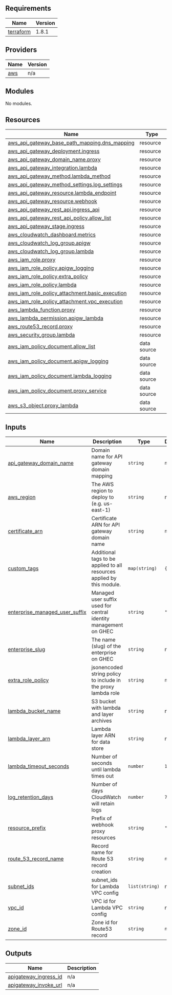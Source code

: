 <!-- BEGIN_TF_DOCS -->

## Requirements

| Name                                                                     | Version |
| ------------------------------------------------------------------------ | ------- |
| <a name="requirement_terraform"></a> [terraform](#requirement_terraform) | 1.8.1   |

## Providers

| Name                                             | Version |
| ------------------------------------------------ | ------- |
| <a name="provider_aws"></a> [aws](#provider_aws) | n/a     |

## Modules

No modules.

## Resources

| Name                                                                                                                                                       | Type        |
| ---------------------------------------------------------------------------------------------------------------------------------------------------------- | ----------- |
| [aws_api_gateway_base_path_mapping.dns_mapping](https://registry.terraform.io/providers/hashicorp/aws/latest/docs/resources/api_gateway_base_path_mapping) | resource    |
| [aws_api_gateway_deployment.ingress](https://registry.terraform.io/providers/hashicorp/aws/latest/docs/resources/api_gateway_deployment)                   | resource    |
| [aws_api_gateway_domain_name.proxy](https://registry.terraform.io/providers/hashicorp/aws/latest/docs/resources/api_gateway_domain_name)                   | resource    |
| [aws_api_gateway_integration.lambda](https://registry.terraform.io/providers/hashicorp/aws/latest/docs/resources/api_gateway_integration)                  | resource    |
| [aws_api_gateway_method.lambda_method](https://registry.terraform.io/providers/hashicorp/aws/latest/docs/resources/api_gateway_method)                     | resource    |
| [aws_api_gateway_method_settings.log_settings](https://registry.terraform.io/providers/hashicorp/aws/latest/docs/resources/api_gateway_method_settings)    | resource    |
| [aws_api_gateway_resource.lambda_endpoint](https://registry.terraform.io/providers/hashicorp/aws/latest/docs/resources/api_gateway_resource)               | resource    |
| [aws_api_gateway_resource.webhook](https://registry.terraform.io/providers/hashicorp/aws/latest/docs/resources/api_gateway_resource)                       | resource    |
| [aws_api_gateway_rest_api.ingress_api](https://registry.terraform.io/providers/hashicorp/aws/latest/docs/resources/api_gateway_rest_api)                   | resource    |
| [aws_api_gateway_rest_api_policy.allow_list](https://registry.terraform.io/providers/hashicorp/aws/latest/docs/resources/api_gateway_rest_api_policy)      | resource    |
| [aws_api_gateway_stage.ingress](https://registry.terraform.io/providers/hashicorp/aws/latest/docs/resources/api_gateway_stage)                             | resource    |
| [aws_cloudwatch_dashboard.metrics](https://registry.terraform.io/providers/hashicorp/aws/latest/docs/resources/cloudwatch_dashboard)                       | resource    |
| [aws_cloudwatch_log_group.apigw](https://registry.terraform.io/providers/hashicorp/aws/latest/docs/resources/cloudwatch_log_group)                         | resource    |
| [aws_cloudwatch_log_group.lambda](https://registry.terraform.io/providers/hashicorp/aws/latest/docs/resources/cloudwatch_log_group)                        | resource    |
| [aws_iam_role.proxy](https://registry.terraform.io/providers/hashicorp/aws/latest/docs/resources/iam_role)                                                 | resource    |
| [aws_iam_role_policy.apigw_logging](https://registry.terraform.io/providers/hashicorp/aws/latest/docs/resources/iam_role_policy)                           | resource    |
| [aws_iam_role_policy.extra_policy](https://registry.terraform.io/providers/hashicorp/aws/latest/docs/resources/iam_role_policy)                            | resource    |
| [aws_iam_role_policy.lambda](https://registry.terraform.io/providers/hashicorp/aws/latest/docs/resources/iam_role_policy)                                  | resource    |
| [aws_iam_role_policy_attachment.basic_execution](https://registry.terraform.io/providers/hashicorp/aws/latest/docs/resources/iam_role_policy_attachment)   | resource    |
| [aws_iam_role_policy_attachment.vpc_execution](https://registry.terraform.io/providers/hashicorp/aws/latest/docs/resources/iam_role_policy_attachment)     | resource    |
| [aws_lambda_function.proxy](https://registry.terraform.io/providers/hashicorp/aws/latest/docs/resources/lambda_function)                                   | resource    |
| [aws_lambda_permission.apigw_lambda](https://registry.terraform.io/providers/hashicorp/aws/latest/docs/resources/lambda_permission)                        | resource    |
| [aws_route53_record.proxy](https://registry.terraform.io/providers/hashicorp/aws/latest/docs/resources/route53_record)                                     | resource    |
| [aws_security_group.lambda](https://registry.terraform.io/providers/hashicorp/aws/latest/docs/resources/security_group)                                    | resource    |
| [aws_iam_policy_document.allow_list](https://registry.terraform.io/providers/hashicorp/aws/latest/docs/data-sources/iam_policy_document)                   | data source |
| [aws_iam_policy_document.apigw_logging](https://registry.terraform.io/providers/hashicorp/aws/latest/docs/data-sources/iam_policy_document)                | data source |
| [aws_iam_policy_document.lambda_logging](https://registry.terraform.io/providers/hashicorp/aws/latest/docs/data-sources/iam_policy_document)               | data source |
| [aws_iam_policy_document.proxy_service](https://registry.terraform.io/providers/hashicorp/aws/latest/docs/data-sources/iam_policy_document)                | data source |
| [aws_s3_object.proxy_lambda](https://registry.terraform.io/providers/hashicorp/aws/latest/docs/data-sources/s3_object)                                     | data source |

## Inputs

| Name                                                                                                                        | Description                                                            | Type           | Default | Required |
| --------------------------------------------------------------------------------------------------------------------------- | ---------------------------------------------------------------------- | -------------- | ------- | :------: |
| <a name="input_api_gateway_domain_name"></a> [api_gateway_domain_name](#input_api_gateway_domain_name)                      | Domain name for API gateway domain mapping                             | `string`       | `null`  |    no    |
| <a name="input_aws_region"></a> [aws_region](#input_aws_region)                                                             | The AWS region to deploy to (e.g. us-east-1)                           | `string`       | n/a     |   yes    |
| <a name="input_certificate_arn"></a> [certificate_arn](#input_certificate_arn)                                              | Certificate ARN for API gateway domain name                            | `string`       | `null`  |    no    |
| <a name="input_custom_tags"></a> [custom_tags](#input_custom_tags)                                                          | Additional tags to be applied to all resources applied by this module. | `map(string)`  | `{}`    |    no    |
| <a name="input_enterprise_managed_user_suffix"></a> [enterprise_managed_user_suffix](#input_enterprise_managed_user_suffix) | Managed user suffix used for central identity management on GHEC       | `string`       | `""`    |    no    |
| <a name="input_enterprise_slug"></a> [enterprise_slug](#input_enterprise_slug)                                              | The name (slug) of the enterprise on GHEC                              | `string`       | n/a     |   yes    |
| <a name="input_extra_role_policy"></a> [extra_role_policy](#input_extra_role_policy)                                        | jsonencoded string policy to include in the proxy lambda role          | `string`       | `null`  |    no    |
| <a name="input_lambda_bucket_name"></a> [lambda_bucket_name](#input_lambda_bucket_name)                                     | S3 bucket with lambda and layer archives                               | `string`       | n/a     |   yes    |
| <a name="input_lambda_layer_arn"></a> [lambda_layer_arn](#input_lambda_layer_arn)                                           | Lambda layer ARN for data store                                        | `string`       | n/a     |   yes    |
| <a name="input_lambda_timeout_seconds"></a> [lambda_timeout_seconds](#input_lambda_timeout_seconds)                         | Number of seconds until lambda times out                               | `number`       | `10`    |    no    |
| <a name="input_log_retention_days"></a> [log_retention_days](#input_log_retention_days)                                     | Number of days CloudWatch will retain logs                             | `number`       | `7`     |    no    |
| <a name="input_resource_prefix"></a> [resource_prefix](#input_resource_prefix)                                              | Prefix of webhook proxy resources                                      | `string`       | `"gwp"` |    no    |
| <a name="input_route_53_record_name"></a> [route_53_record_name](#input_route_53_record_name)                               | Record name for Route 53 record creation                               | `string`       | `null`  |    no    |
| <a name="input_subnet_ids"></a> [subnet_ids](#input_subnet_ids)                                                             | subnet_ids for Lambda VPC config                                       | `list(string)` | n/a     |   yes    |
| <a name="input_vpc_id"></a> [vpc_id](#input_vpc_id)                                                                         | VPC id for Lambda VPC config                                           | `string`       | n/a     |   yes    |
| <a name="input_zone_id"></a> [zone_id](#input_zone_id)                                                                      | Zone id for Route53 record                                             | `string`       | `null`  |    no    |

## Outputs

| Name                                                                                               | Description |
| -------------------------------------------------------------------------------------------------- | ----------- |
| <a name="output_apigateway_ingress_id"></a> [apigateway_ingress_id](#output_apigateway_ingress_id) | n/a         |
| <a name="output_apigateway_invoke_url"></a> [apigateway_invoke_url](#output_apigateway_invoke_url) | n/a         |

<!-- END_TF_DOCS -->
